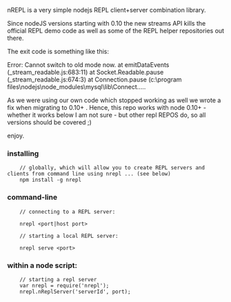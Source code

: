 nREPL is a very simple nodejs REPL client+server combination library. 

Since nodeJS versions starting with 0.10 the new streams API kills the official REPL demo code as well as some of the REPL helper repositories out there.

The exit code is something like this:

Error: Cannot switch to old mode now.
at emitDataEvents (_stream_readable.js:683:11)
at Socket.Readable.pause (_stream_readable.js:674:3)
at Connection.pause (c:\program files\nodejs\node_modules\mysql\lib\Connect.....

As we were using our own code which stopped working as well we wrote a fix when migrating to 0.10+ .
Hence, this repo works with node 0.10+ - whether it works below I am not sure - but other repl REPOS do, so all versions should be covered ;)

enjoy.


### installing

````
	// globally, which will allow you to create REPL servers and clients from command line using nrepl ... (see below)
	npm install -g nrepl  
````



### command-line 
````
	// connecting to a REPL server:    
	
	nrepl <port|host port>
````

````
	// starting a local REPL server:   
	
	nrepl serve <port> 
````


### within a node script:

````
	// starting a repl server
	var nrepl = require('nrepl');
	nrepl.nReplServer('serverId', port);
````



